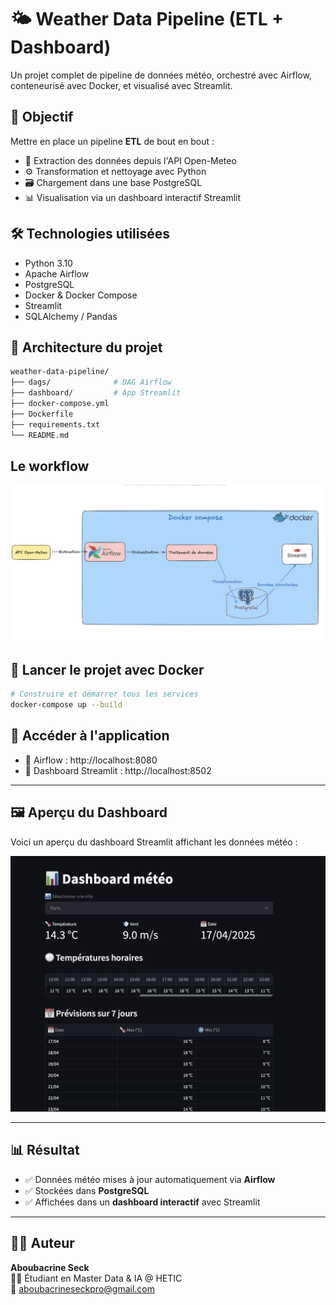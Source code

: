 # 🌤️ Weather Data Pipeline (ETL + Dashboard)

Un projet complet de pipeline de données météo, orchestré avec Airflow, conteneurisé avec Docker, et visualisé avec Streamlit.

## 🚀 Objectif

Mettre en place un pipeline **ETL** de bout en bout :
- 🔄 Extraction des données depuis l'API Open-Meteo
- ⚙️ Transformation et nettoyage avec Python
- 🗃️ Chargement dans une base PostgreSQL
- 📊 Visualisation via un dashboard interactif Streamlit

## 🛠️ Technologies utilisées

- Python 3.10
- Apache Airflow
- PostgreSQL
- Docker & Docker Compose
- Streamlit
- SQLAlchemy / Pandas

## 📁 Architecture du projet
```bash
weather-data-pipeline/
├── dags/              # DAG Airflow
├── dashboard/         # App Streamlit
├── docker-compose.yml
├── Dockerfile
├── requirements.txt
└── README.md
```
## Le workflow

<p align="center">
  <img src="images/workflow.png" width="600">
</p>

## 🐳 Lancer le projet avec Docker

```bash
# Construire et démarrer tous les services
docker-compose up --build 
```
## 🚀 Accéder à l'application

- 🔗 Airflow : http://localhost:8080
- 🔗 Dashboard Streamlit : http://localhost:8502

---
## 🖼️ Aperçu du Dashboard

Voici un aperçu du dashboard Streamlit affichant les données météo :
<p align="center">
  <img src="images/dashboardImage.png" width="600">
</p>

---

## 📊 Résultat

- ✅ Données météo mises à jour automatiquement via **Airflow**
- ✅ Stockées dans **PostgreSQL**
- ✅ Affichées dans un **dashboard interactif** avec Streamlit

---

## 🙋‍♂️ Auteur

**Aboubacrine Seck**  
👨‍💻 Étudiant en Master Data & IA @ HETIC  
📧 [aboubacrineseckpro@gmail.com](mailto:aboubacrineseckpro@gmail.com)
